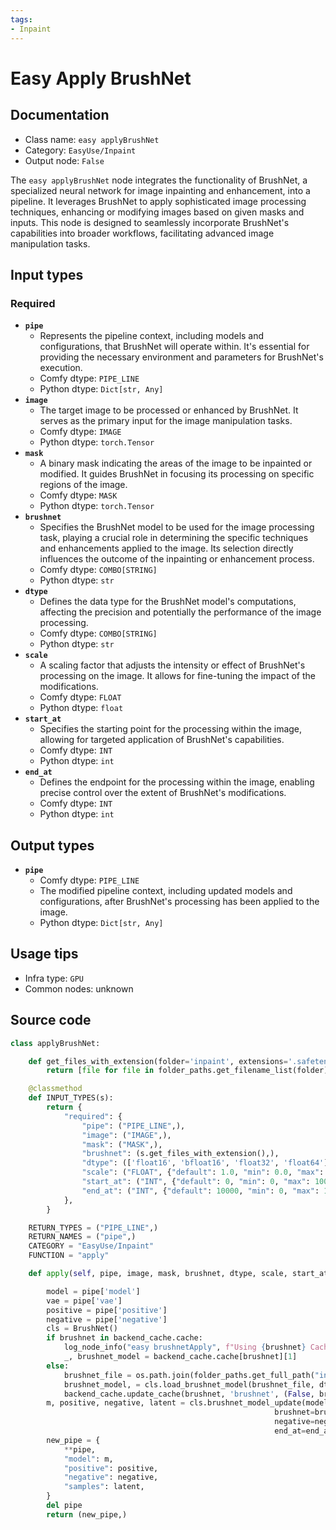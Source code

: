 ```yaml
---
tags:
- Inpaint
---
```


# Easy Apply BrushNet
## Documentation
- Class name: `easy applyBrushNet`
- Category: `EasyUse/Inpaint`
- Output node: `False`

The `easy applyBrushNet` node integrates the functionality of BrushNet, a specialized neural network for image inpainting and enhancement, into a pipeline. It leverages BrushNet to apply sophisticated image processing techniques, enhancing or modifying images based on given masks and inputs. This node is designed to seamlessly incorporate BrushNet's capabilities into broader workflows, facilitating advanced image manipulation tasks.
## Input types
### Required
- **`pipe`**
    - Represents the pipeline context, including models and configurations, that BrushNet will operate within. It's essential for providing the necessary environment and parameters for BrushNet's execution.
    - Comfy dtype: `PIPE_LINE`
    - Python dtype: `Dict[str, Any]`
- **`image`**
    - The target image to be processed or enhanced by BrushNet. It serves as the primary input for the image manipulation tasks.
    - Comfy dtype: `IMAGE`
    - Python dtype: `torch.Tensor`
- **`mask`**
    - A binary mask indicating the areas of the image to be inpainted or modified. It guides BrushNet in focusing its processing on specific regions of the image.
    - Comfy dtype: `MASK`
    - Python dtype: `torch.Tensor`
- **`brushnet`**
    - Specifies the BrushNet model to be used for the image processing task, playing a crucial role in determining the specific techniques and enhancements applied to the image. Its selection directly influences the outcome of the inpainting or enhancement process.
    - Comfy dtype: `COMBO[STRING]`
    - Python dtype: `str`
- **`dtype`**
    - Defines the data type for the BrushNet model's computations, affecting the precision and potentially the performance of the image processing.
    - Comfy dtype: `COMBO[STRING]`
    - Python dtype: `str`
- **`scale`**
    - A scaling factor that adjusts the intensity or effect of BrushNet's processing on the image. It allows for fine-tuning the impact of the modifications.
    - Comfy dtype: `FLOAT`
    - Python dtype: `float`
- **`start_at`**
    - Specifies the starting point for the processing within the image, allowing for targeted application of BrushNet's capabilities.
    - Comfy dtype: `INT`
    - Python dtype: `int`
- **`end_at`**
    - Defines the endpoint for the processing within the image, enabling precise control over the extent of BrushNet's modifications.
    - Comfy dtype: `INT`
    - Python dtype: `int`
## Output types
- **`pipe`**
    - Comfy dtype: `PIPE_LINE`
    - The modified pipeline context, including updated models and configurations, after BrushNet's processing has been applied to the image.
    - Python dtype: `Dict[str, Any]`
## Usage tips
- Infra type: `GPU`
- Common nodes: unknown


## Source code
```python
class applyBrushNet:

    def get_files_with_extension(folder='inpaint', extensions='.safetensors'):
        return [file for file in folder_paths.get_filename_list(folder) if file.endswith(extensions)]

    @classmethod
    def INPUT_TYPES(s):
        return {
            "required": {
                "pipe": ("PIPE_LINE",),
                "image": ("IMAGE",),
                "mask": ("MASK",),
                "brushnet": (s.get_files_with_extension(),),
                "dtype": (['float16', 'bfloat16', 'float32', 'float64'], ),
                "scale": ("FLOAT", {"default": 1.0, "min": 0.0, "max": 10.0}),
                "start_at": ("INT", {"default": 0, "min": 0, "max": 10000}),
                "end_at": ("INT", {"default": 10000, "min": 0, "max": 10000}),
            },
        }

    RETURN_TYPES = ("PIPE_LINE",)
    RETURN_NAMES = ("pipe",)
    CATEGORY = "EasyUse/Inpaint"
    FUNCTION = "apply"

    def apply(self, pipe, image, mask, brushnet, dtype, scale, start_at, end_at):

        model = pipe['model']
        vae = pipe['vae']
        positive = pipe['positive']
        negative = pipe['negative']
        cls = BrushNet()
        if brushnet in backend_cache.cache:
            log_node_info("easy brushnetApply", f"Using {brushnet} Cached")
            _, brushnet_model = backend_cache.cache[brushnet][1]
        else:
            brushnet_file = os.path.join(folder_paths.get_full_path("inpaint", brushnet))
            brushnet_model, = cls.load_brushnet_model(brushnet_file, dtype)
            backend_cache.update_cache(brushnet, 'brushnet', (False, brushnet_model))
        m, positive, negative, latent = cls.brushnet_model_update(model=model, vae=vae, image=image, mask=mask,
                                                           brushnet=brushnet_model, positive=positive,
                                                           negative=negative, scale=scale, start_at=start_at,
                                                           end_at=end_at)
        new_pipe = {
            **pipe,
            "model": m,
            "positive": positive,
            "negative": negative,
            "samples": latent,
        }
        del pipe
        return (new_pipe,)

```
